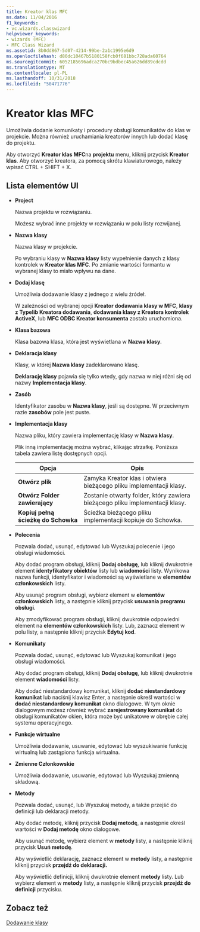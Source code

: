 ```yaml
---
title: Kreator klas MFC
ms.date: 11/04/2016
f1_keywords:
- vc.wizards.classwizard
helpviewer_keywords:
- wizards (MFC)
- MFC Class Wizard
ms.assetid: 8b0dd867-5d07-4214-99be-2a1c1995e6d9
ms.openlocfilehash: d80dc10467b5180158fcb0f681bbc728ada60764
ms.sourcegitcommit: 6052185696adca270bc9bdbec45a626dd89cdcdd
ms.translationtype: MT
ms.contentlocale: pl-PL
ms.lasthandoff: 10/31/2018
ms.locfileid: "50471776"
---
```

# <a name="mfc-class-wizard"></a>Kreator klas MFC

Umożliwia dodanie komunikaty i procedury obsługi komunikatów do klas w projekcie. Można również uruchamiania kreatorów innych lub dodać klasę do projektu.

Aby otworzyć **Kreator klas MFC**na **projektu** menu, kliknij przycisk **Kreator klas**. Aby otworzyć kreatora, za pomocą skrótu klawiaturowego, należy wpisać CTRL + SHIFT + X.

## <a name="uielement-list"></a>Lista elementów UI

- **Project**

   Nazwa projektu w rozwiązaniu.

   Możesz wybrać inne projekty w rozwiązaniu w polu listy rozwijanej.

- **Nazwa klasy**

   Nazwa klasy w projekcie.

   Po wybraniu klasy w **Nazwa klasy** listy wypełnienie danych z klasy kontrolek w **Kreator klas MFC**. Po zmianie wartości formantu w wybranej klasy to miało wpływu na dane.

- **Dodaj klasę**

   Umożliwia dodawanie klasy z jednego z wielu źródeł.

   W zależności od wybranej opcji **Kreator dodawania klasy w MFC**, **klasy z Typelib Kreatora dodawania**, **dodawania klasy z Kreatora kontrolek ActiveX**, lub **MFC ODBC Kreator konsumenta** została uruchomiona.

- **Klasa bazowa**

   Klasa bazowa klasa, która jest wyświetlana w **Nazwa klasy**.

- **Deklaracja klasy**

   Klasy, w której **Nazwa klasy** zadeklarowano klasę.

   **Deklarację klasy** pojawia się tylko wtedy, gdy nazwa w niej różni się od nazwy **Implementacja klasy**.

- **Zasób**

   Identyfikator zasobu w **Nazwa klasy**, jeśli są dostępne. W przeciwnym razie **zasobów** pole jest puste.

- **Implementacja klasy**

   Nazwa pliku, który zawiera implementację klasy w **Nazwa klasy**.

   Plik inną implementację można wybrać, klikając strzałkę. Poniższa tabela zawiera listę dostępnych opcji.

   |Opcja|Opis|
   |------------|-----------------|
   |**Otwórz plik**|Zamyka Kreator klas i otwiera bieżącego pliku implementacji klasy.|
   |**Otwórz Folder zawierający**|Zostanie otwarty folder, który zawiera bieżącego pliku implementacji klasy.|
   |**Kopiuj pełną ścieżkę do Schowka**|Ścieżka bieżącego pliku implementacji kopiuje do Schowka.|

- **Polecenia**

   Pozwala dodać, usunąć, edytować lub Wyszukaj polecenie i jego obsługi wiadomości.

   Aby dodać program obsługi, kliknij **Dodaj obsługę**, lub kliknij dwukrotnie element **identyfikatory obiektów** listy lub **wiadomości** listy. Wynikowa nazwa funkcji, identyfikator i wiadomości są wyświetlane w **elementów członkowskich** listy.

   Aby usunąć program obsługi, wybierz element w **elementów członkowskich** listy, a następnie kliknij przycisk **usuwania programu obsługi**.

   Aby zmodyfikować program obsługi, kliknij dwukrotnie odpowiedni element na **elementów członkowskich** listy. Lub, zaznacz element w polu listy, a następnie kliknij przycisk **Edytuj kod**.

- **Komunikaty**

   Pozwala dodać, usunąć, edytować lub Wyszukaj komunikat i jego obsługi wiadomości.

   Aby dodać program obsługi, kliknij **Dodaj obsługę**, lub kliknij dwukrotnie element **wiadomości** listy.

   Aby dodać niestandardowy komunikat, kliknij **dodać niestandardowy komunikat** lub naciśnij klawisz Enter, a następnie określ wartości w **dodać niestandardowy komunikat** okno dialogowe. W tym oknie dialogowym możesz również wybrać **zarejestrowany komunikat** do obsługi komunikatów okien, która może być unikatowe w obrębie całej systemu operacyjnego.

- **Funkcje wirtualne**

   Umożliwia dodawanie, usuwanie, edytować lub wyszukiwanie funkcję wirtualną lub zastąpiona funkcja wirtualna.

- **Zmienne Członkowskie**

   Umożliwia dodawanie, usuwanie, edytować lub Wyszukaj zmienną składową.

- **Metody**

   Pozwala dodać, usunąć, lub Wyszukaj metody, a także przejść do definicji lub deklaracji metody.

   Aby dodać metodę, kliknij przycisk **Dodaj metodę**, a następnie określ wartości w **Dodaj metodę** okno dialogowe.

   Aby usunąć metodę, wybierz element w **metody** listy, a następnie kliknij przycisk **Usuń metodę**.

   Aby wyświetlić deklarację, zaznacz element w **metody** listy, a następnie kliknij przycisk **przejdź do deklaracji.**

   Aby wyświetlić definicji, kliknij dwukrotnie element **metody** listy. Lub wybierz element w **metody** listy, a następnie kliknij przycisk **przejdź do definicji** przycisku.

## <a name="see-also"></a>Zobacz też

[Dodawanie klasy](../../ide/adding-a-class-visual-cpp.md)
